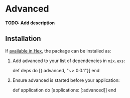 # Advanced

**TODO: Add description**

## Installation

If [available in Hex](https://hex.pm/docs/publish), the package can be installed as:

  1. Add advanced to your list of dependencies in `mix.exs`:

        def deps do
          [{:advanced, "~> 0.0.1"}]
        end

  2. Ensure advanced is started before your application:

        def application do
          [applications: [:advanced]]
        end

